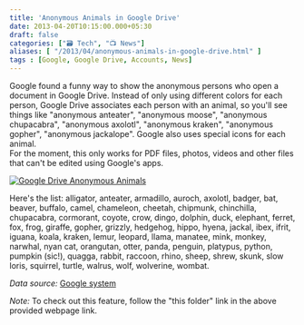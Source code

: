 ```yaml
---
title: 'Anonymous Animals in Google Drive'
date: 2013-04-20T10:15:00.000+05:30
draft: false
categories: ["🗃️ Tech", "📺 News"]
aliases: [ "/2013/04/anonymous-animals-in-google-drive.html" ]
tags : [Google, Google Drive, Accounts, News]
---
```


  
  

Google found a funny way to show the anonymous persons who open a document in Google Drive. Instead of only using different colors for each person, Google Drive associates each person with an animal, so you'll see things like "anonymous anteater", "anonymous moose", "anonymous chupacabra", "anonymous axolotl", "anonymous kraken", "anonymous gopher", "anonymous jackalope". Google also uses special icons for each animal.  
For the moment, this only works for PDF files, photos, videos and other files that can't be edited using Google's apps.

[![Google Drive Anonymous Animals](https://1.bp.blogspot.com/-HDKNYz88524/UXIbbYNtZCI/AAAAAAAAA-M/qUlVO7nasF0/s1600/google-docs-animal-viewers-2.png "Anonymous Animals")](https://1.bp.blogspot.com/-HDKNYz88524/UXIbbYNtZCI/AAAAAAAAA-M/qUlVO7nasF0/s1600/google-docs-animal-viewers-2.png)

  

Here's the list: alligator, anteater, armadillo, auroch, axolotl, badger, bat, beaver, buffalo, camel, chameleon, cheetah, chipmunk, chinchilla, chupacabra, cormorant, coyote, crow, dingo, dolphin, duck, elephant, ferret, fox, frog, giraffe, gopher, grizzly, hedgehog, hippo, hyena, jackal, ibex, ifrit, iguana, koala, kraken, lemur, leopard, llama, manatee, mink, monkey, narwhal, nyan cat, orangutan, otter, panda, penguin, platypus, python, pumpkin (sic!), quagga, rabbit, raccoon, rhino, sheep, shrew, skunk, slow loris, squirrel, turtle, walrus, wolf, wolverine, wombat.

  

_Data source:_ [Google system](https://googlesystem.blogspot.in/2013/04/anonymous-animals-in-google-drive.html)

  

_Note:_ To check out this feature, follow the "this folder" link in the above provided webpage link.